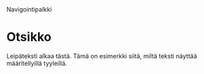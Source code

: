 <html lang="fi">
<head>
    <meta charset="UTF-8">
    <meta name="viewport" content="width=device-width, initial-scale=1.0">
    <title>Visuaalinen Koodi</title>
    <link rel="stylesheet" href="css/styles.css"> <!-- Link to the CSS file -->
</head>
<body>
    <div class="navbar">
        Navigointipalkki
    </div>
    <div class="container">
        <h1>Otsikko</h1>
        <p>Leipäteksti alkaa tästä. Tämä on esimerkki siitä, miltä teksti näyttää määritellyillä tyyleillä.</p>
    </div>
</body>
</html>
